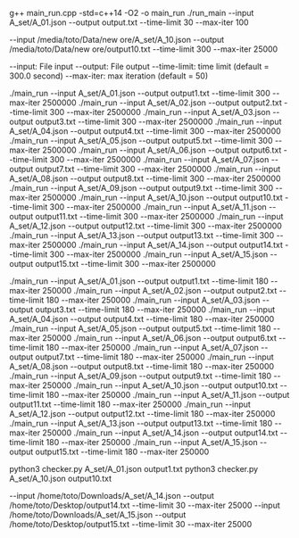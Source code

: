g++ main_run.cpp -std=c++14 -O2 -o main_run
./run_main --input A_set/A_01.json --output output.txt --time-limit 30 --max-iter 100


--input /media/toto/Data/new ore/A_set/A_10.json --output /media/toto/Data/new ore/output10.txt --time-limit 300 --max-iter 25000


--input: File input 
--output: File output
--time-limit: time limit (default = 300.0 second) 
--max-iter: max iteration (default = 50)


./main_run --input A_set/A_01.json --output output1.txt --time-limit 300 --max-iter 2500000
./main_run --input A_set/A_02.json --output output2.txt --time-limit 300 --max-iter 2500000
./main_run --input A_set/A_03.json --output output3.txt --time-limit 300 --max-iter 2500000
./main_run --input A_set/A_04.json --output output4.txt --time-limit 300 --max-iter 2500000
./main_run --input A_set/A_05.json --output output5.txt --time-limit 300 --max-iter 2500000
./main_run --input A_set/A_06.json --output output6.txt --time-limit 300 --max-iter 2500000
./main_run --input A_set/A_07.json --output output7.txt --time-limit 300 --max-iter 2500000
./main_run --input A_set/A_08.json --output output8.txt --time-limit 300 --max-iter 2500000
./main_run --input A_set/A_09.json --output output9.txt --time-limit 300 --max-iter 2500000
./main_run --input A_set/A_10.json --output output10.txt --time-limit 300 --max-iter 2500000
./main_run --input A_set/A_11.json --output output11.txt --time-limit 300 --max-iter 2500000
./main_run --input A_set/A_12.json --output output12.txt --time-limit 300 --max-iter 2500000
./main_run --input A_set/A_13.json --output output13.txt --time-limit 300 --max-iter 2500000
./main_run --input A_set/A_14.json --output output14.txt --time-limit 300 --max-iter 2500000
./main_run --input A_set/A_15.json --output output15.txt --time-limit 300 --max-iter 2500000


./main_run --input A_set/A_01.json --output output1.txt --time-limit 180 --max-iter 250000
./main_run --input A_set/A_02.json --output output2.txt --time-limit 180 --max-iter 250000
./main_run --input A_set/A_03.json --output output3.txt --time-limit 180 --max-iter 250000
./main_run --input A_set/A_04.json --output output4.txt --time-limit 180 --max-iter 250000
./main_run --input A_set/A_05.json --output output5.txt --time-limit 180 --max-iter 250000
./main_run --input A_set/A_06.json --output output6.txt --time-limit 180 --max-iter 250000
./main_run --input A_set/A_07.json --output output7.txt --time-limit 180 --max-iter 250000
./main_run --input A_set/A_08.json --output output8.txt --time-limit 180 --max-iter 250000
./main_run --input A_set/A_09.json --output output9.txt --time-limit 180 --max-iter 250000
./main_run --input A_set/A_10.json --output output10.txt --time-limit 180 --max-iter 250000
./main_run --input A_set/A_11.json --output output11.txt --time-limit 180 --max-iter 250000
./main_run --input A_set/A_12.json --output output12.txt --time-limit 180 --max-iter 250000
./main_run --input A_set/A_13.json --output output13.txt --time-limit 180 --max-iter 250000
./main_run --input A_set/A_14.json --output output14.txt --time-limit 180 --max-iter 250000
./main_run --input A_set/A_15.json --output output15.txt --time-limit 180 --max-iter 250000

python3 checker.py A_set/A_01.json output1.txt
python3 checker.py A_set/A_10.json output10.txt



--input /home/toto/Downloads/A_set/A_14.json --output /home/toto/Desktop/output14.txt --time-limit 30 --max-iter 25000
--input /home/toto/Downloads/A_set/A_15.json --output /home/toto/Desktop/output15.txt --time-limit 30 --max-iter 25000